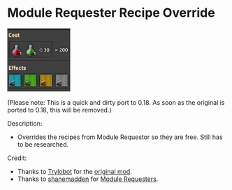 # Module Requester Recipe Override
![mod thumbnail](https://raw.githubusercontent.com/Wyrrrd/ModuleRequester_RecipeOverride/master/thumbnail.png)

(Please note: This is a quick and dirty port to 0.18. As soon as the original is ported to 0.18, this will be removed.)

Description:
- Overrides the recipes from Module Requestor so they are free. Still has to be researched.

Credit:
- Thanks to [Trylobot](https://mods.factorio.com/user/trylobot) for the [original mod](https://mods.factorio.com/mod/module-requestor-recipe-override).
- Thanks to [shanemadden](https://mods.factorio.com/user/shanemadden) for [Module Requesters](https://mods.factorio.com/mod/module-requestor).
